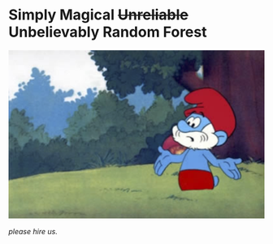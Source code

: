# Simply Magical ~~Unreliable~~ Unbelievably Random Forest


![smurf](res/smurf.png)


*please hire us.*
